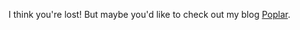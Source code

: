 I think you're lost! But maybe you'd like to check out my blog [Poplar]("http://mxyang42.blogspot.ca/"). 
